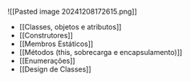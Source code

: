 ![[Pasted image 20241208172615.png]]
- [[Classes, objetos e atributos]]
- [[Construtores]]
- [[Membros Estáticos]]
- [[Métodos (this, sobrecarga e encapsulamento)]]
- [[Enumerações]]
- [[Design de Classes]]
